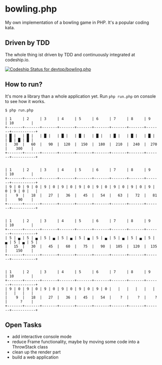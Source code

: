 # bowling.php
My own implementation of a bowling game in PHP. It's a popular coding kata.

## Driven by TDD
The whole thing ist driven by TDD and continuously integrated at codeship.io.

[ ![Codeship Status for devtop/bowling.php](https://codeship.com/projects/fb56baf0-f99e-0132-d871-228d89dce612/status?branch=master)](https://codeship.com/projects/86835)

## How to run?
It's more a library than a whole application yet. 
Run `php run.php` on console to see how it works.
```
$ php run.php 

| 1     | 2     | 3     | 4     | 5     | 6     | 7     | 8     | 9     | 10        |
+-------+-------+-------+-------+-------+-------+-------+-------+-------+-----------+
| █ |   | █ |   | █ |   | █ |   | █ |   | █ |   | █ |   | █ |   | █ |   | █ | █ | █ |
|   30  |   60  |   90  |  120  |  150  |  180  |  210  |  240  |  270  |    300    |
+-------+-------+-------+-------+-------+-------+-------+-------+-------+-----------+


| 1     | 2     | 3     | 4     | 5     | 6     | 7     | 8     | 9     | 10        |
+-------+-------+-------+-------+-------+-------+-------+-------+-------+-----------+
| 9 | 0 | 9 | 0 | 9 | 0 | 9 | 0 | 9 | 0 | 9 | 0 | 9 | 0 | 9 | 0 | 9 | 0 | 9 | 0 |   |
|    9  |   18  |   27  |   36  |   45  |   54  |   63  |   72  |   81  |     90    |
+-------+-------+-------+-------+-------+-------+-------+-------+-------+-----------+


| 1     | 2     | 3     | 4     | 5     | 6     | 7     | 8     | 9     | 10        |
+-------+-------+-------+-------+-------+-------+-------+-------+-------+-----------+
| 5 | ▄ | 5 | ▄ | 5 | ▄ | 5 | ▄ | 5 | ▄ | 5 | ▄ | 5 | ▄ | 5 | ▄ | 5 | ▄ | 5 | ▄ | 5 |
|   15  |   30  |   45  |   60  |   75  |   90  |  105  |  120  |  135  |    150    |
+-------+-------+-------+-------+-------+-------+-------+-------+-------+-----------+


| 1     | 2     | 3     | 4     | 5     | 6     | 7     | 8     | 9     | 10        |
+-------+-------+-------+-------+-------+-------+-------+-------+-------+-----------+
| 9 | 0 | 9 | 0 | 9 | 0 | 9 | 0 | 9 | 0 | 9 | 0 |   |   |   |   |   |   |   |   |   |
|    9  |   18  |   27  |   36  |   45  |   54  |    ?  |    ?  |    ?  |      ?    |
+-------+-------+-------+-------+-------+-------+-------+-------+-------+-----------+
```

## Open Tasks
* add interactive console mode
* reduce Frame functionality, maybe by moving some code into a ThrowStack class
* clean up the render part
* build a web application